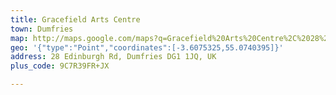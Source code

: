 ```yaml
---
title: Gracefield Arts Centre
town: Dumfries
map: http://maps.google.com/maps?q=Gracefield%20Arts%20Centre%2C%2028%20Edinburgh%20Road%2C%20Dumfries%2C%20Dumfriesshire%2C%20GB%2C%20DG1%201JQ
geo: '{"type":"Point","coordinates":[-3.6075325,55.0740395]}'
address: 28 Edinburgh Rd, Dumfries DG1 1JQ, UK
plus_code: 9C7R39FR+JX

---
```


